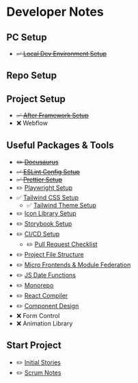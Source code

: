 # Developer Notes

## PC Setup

- ~~✅ [Local Dev Environment Setup](./guides/local-dev-environment-setup.md)~~

## Repo Setup

## Project Setup

- ~~✅ [After Framework Setup](./guides/after-framework-setup.md)~~
- ❌ Webflow

## Useful Packages & Tools

- ~~✏️ [Docusaurus](./docusaurus.md)~~
- ~~✅ [ESLint Config Setup](./guides/eslint-setup.md)~~
- ~~✅ [Prettier Setup](./guides/prettier-setup.md)~~
- ✏️ [Playwright Setup](./guides/playwright-setup.md)
- ✅ [Tailwind CSS Setup](./guides/tailwind-setup.md)
  - ✅ [Tailwind Theme Setup](./guides/tailwind-theme-setup.md)
- ✏️ [Icon Library Setup](./guides/icon-library-setup.md)
- ✏️ [Storybook Setup](./guides/storybook-setup.md)
- ✏️ [CI/CD Setup](./guides/ci-cd-setup.md)
  - ✏️ [Pull Request Checklist](./guides/pull-request-checklist.md)
- ✏️ [Project File Structure](./guides/project-file-structure.md)
- ✏️ [Micro Frontends & Module Federation](./guides/micro-frontends-module-federation.md)
- ✏️ [JS Date Functions](./guides/js-date-functions.md)
- ✏️ [Monorepo](./guides/monorepo.md)
- ✏️ [React Compiler](./guides/monorepo.md)
- ✏️ [Component Design](./guides/component-design.md)
- ❌ Form Control
- ❌ Animation Library

## Start Project

- ✏️ [Initial Stories](./guides/initial-stories.md)
- ✏️ [Scrum Notes](./guides/scrume-notes.md)

